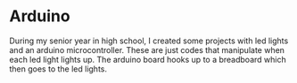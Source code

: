 # Arduino
During my senior year in high school, I created some projects with led lights and an arduino microcontroller. These are just codes that manipulate when each led light lights up. The arduino board hooks up to a breadboard which then goes to the led lights. 
